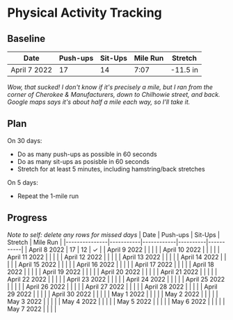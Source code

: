 # Physical Activity Tracking

## Baseline
| Date         | Push-ups  | Sit-Ups    |  Mile Run |  Stretch |
|--------------|-----------|------------|-----------|----------|
| April 7 2022 | 17        |    14      |     7:07  | -11.5 in |

*Wow, that sucked! I don't know if it's precisely a mile, but I ran from the corner of Cherokee & Manufacturers, down to Chilhowie street, and back. Google maps says it's about half a mile each way, so I'll take it.*

## Plan
On 30 days:
* Do as many push-ups as possible in 60 seconds
* Do as many sit-ups as posisble in 60 seconds
* Stretch for at least 5 minutes, including hamstring/back stretches  

 On 5 days:
 * Repeat the 1-mile run

 ## Progress
*Note to self: delete any rows for missed days*
| Date          | Push-ups  | Sit-Ups    |  Stretch |  Mile Run |
|---------------|-----------|------------|----------|-----------|
| April 8 2022  | 17        |    12      |    ✓     |
| April 9 2022  |           |            |          |
| April 10 2022 |           |            |          |
| April 11 2022 |           |            |          |
| April 12 2022 |           |            |          |
| April 13 2022 |           |            |          |
| April 14 2022 |           |            |          |
| April 15 2022 |           |            |          |
| April 16 2022 |           |            |          |
| April 17 2022 |           |            |          |
| April 18 2022 |           |            |          |
| April 19 2022 |           |            |          |
| April 20 2022 |           |            |          |
| April 21 2022 |           |            |          |
| April 22 2022 |           |            |          |
| April 23 2022 |           |            |          |
| April 24 2022 |           |            |          |
| April 25 2022 |           |            |          |
| April 26 2022 |           |            |          |
| April 27 2022 |           |            |          |
| April 28 2022 |           |            |          |
| April 29 2022 |           |            |          |
| April 30 2022 |           |            |          |
| May 1 2022    |           |            |          |
| May 2 2022    |           |            |          |
| May 3 2022    |           |            |          |
| May 4 2022    |           |            |          |
| May 5 2022    |           |            |          |
| May 6 2022    |           |            |          |
| May 7 2022    |           |            |          |


